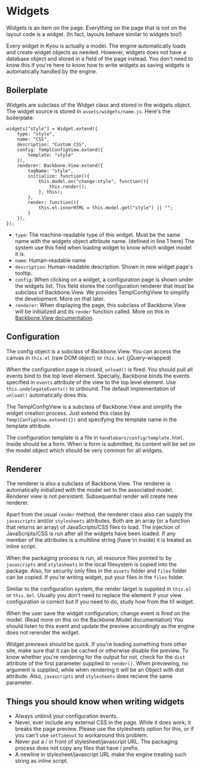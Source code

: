 # Widgets

Widgets is an item on the page. Everything on the page that is not on the layout code is a widget. (In fact, layouts behave similar to widgets too!)

Every widget in Kyou is actually a model. The engine automatically loads and create widget objects as needed. However, widgets does not have a database object and stored in a field of the page instead. You don't need to know this if you're here to know how to write widgets as saving widgets is automatically handled by the engine.

## Boilerplate

Widgets are subclass of the Widget class and stored in the widgets object. The widget source is stored in `assets/widgets/name.js`. Here's the boilerplate:

	widgets["style"] = Widget.extend({
		type: "style",
		name: "CSS",
		description: "Custom CSS",
		config: TemplConfigView.extend({
			template: "style"
		}),
		renderer: Backbone.View.extend({
			tagName: "style",
			initialize: function(){
				this.model.on("change:style", function(){
					this.render();
				}, this);
			},
			render: function(){
				this.el.innerHTML = this.model.get("style") || "";
			}
		}),
	});

- `type`: The machine-readable type of this widget. Must be the same name with the widgets object attribute name. (defined in line 1 here) The system use this field when loading widget to know which widget model it is.
- `name`: Human-readable name
- `description`: Human-readable description. Shown in new widget page's tooltip.
- `config`: When clicking on a widget, a configuration page is shown under the widgets list. This field stores the configuration renderer that must be subclass of Backbone.View. We provides TemplConfigView to simplify the development. More on that later.
- `renderer`: When displaying the page, this subclass of Backbone.View will be initialized and its `render` function called. More on this in [Backbone.View documentation](http://documentcloud.github.com/backbone/#View).

## Configuration

The config object is a subclass of Backbone.View. You can access the canvas in `this.el` (raw DOM object) or `this.$el` (jQuery-wrapped)

When the configuration page is closed, `unload()` is fired. You should pull all events bind to the top level element. Specially, Backbone binds the events specified in `events` attribute of the view to the top level element. Use `this.undelegateEvents()` to unbound. The default implementation of `unload()` automatically does this.

The TemplConfigView is a subclass of Backbone.View and simplify the widget creation process. Just extend this class by `TemplConfigView.extend({})` and specifying the template name in the template attribute.

The configuration template is a file in `handlebars/config/template.html`. Inside should be a form. When is form is submitted, its content will be set on the model object which should be very common for all widgets.

## Renderer

The renderer is also a subclass of Backbone.View. The renderer is automatically initialized with the model set to the associated model. Renderer view is not persistent. Subsequential render will create new renderer.

Apart from the usual `render` method, the renderer class also can supply the `javascripts` and/or `stylesheets` attributes. Both are an array (or a function that returns an array) of JavaScripts/CSS files to load. The injection of JavaScripts/CSS is run after all the widgets have been loaded. If any member of the attributes is a multiline string (have \n inside) it is treated as inline script.

When the packaging process is run, all resource files pointed to by `javascripts` and `stylesheets` in the local filesystem is copied into the package. Also, for security only files in the `assets` folder and `files` folder can be copied. If you're writing widget, put your files in the `files` folder.

Similar to the configuration system, the render target is supplied in `this.el` or `this.$el`. Usually you don't need to replace the element if your view configuration is correct but if you need to do, study how from the h1 widget.

When the user save the widget configuration, change event is fired on the model. (Read more on this on the Backbone.Model documentation) You should listen to this event and update the preview accordingly as the engine does not rerender the widget.

Widget previews should be quick. If you're loading something from other site, make sure that it can be cached or otherwise disable the preview. To know whether you're rendering for the output for not, check for the `dist` attribute of the first parameter supplied to `render()`. When previewing, no argument is supplied, while when rendering it will be an Object with dist attribute. Also, `javascripts` and `stylesheets` does recieve the same parameter.

## Things you should know when writing widgets

- Always unbind your configuration events.
- Never, ever include any external CSS in the page. While it does work, it breaks the page preview. Please use the stylesheets option for this, or if you can't use `setTimeout` to workaround this problem.
- Never put a / in front of stylesheet/javascript URL. The packaging process does not copy any files that have / prefix.
- A newline in stylesheet/javascript URL make the engine treating such string as inline script.
